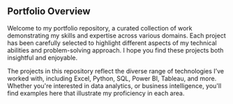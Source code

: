 ## Portfolio Overview

Welcome to my portfolio repository, a curated collection of work demonstrating my skills and expertise across various domains. Each project has been carefully selected to highlight different aspects of my technical abilities and problem-solving approach. I hope you find these projects both insightful and enjoyable.

The projects in this repository reflect the diverse range of technologies I’ve worked with, including Excel, Python, SQL, Power BI, Tableau, and more. Whether you're interested in data analytics, or business intelligence, you'll find examples here that illustrate my proficiency in each area.
